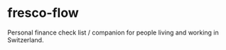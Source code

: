 # fresco-flow
Personal finance check list / companion for people living and working in Switzerland.
